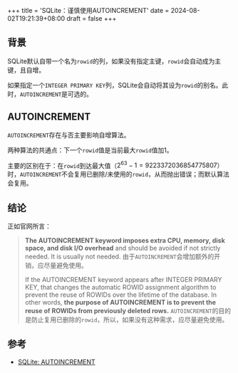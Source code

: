+++
title = 'SQLite：谨慎使用AUTOINCREMENT'
date = 2024-08-02T19:21:39+08:00
draft = false
+++

## 背景

SQLite默认自带一个名为`rowid`的列，如果没有指定主键，`rowid`会自动成为主键，且自增。

如果指定一个`INTEGER PRIMARY KEY`列，SQLite会自动将其设为`rowid`的别名。此时，`AUTOINCREMENT`是可选的。

## AUTOINCREMENT

`AUTOINCREMENT`存在与否主要影响自增算法。

两种算法的共通点：下一个`rowid`值是当前最大`rowid`值加1。

主要的区别在于：在`rowid`到达最大值（$2^{63}-1=9223372036854775807）$时，`AUTOINCREMENT`不会复用已删除/未使用的`rowid`，从而抛出错误；而默认算法会复用。

## 结论

正如官网所言：

> **The AUTOINCREMENT keyword imposes extra CPU, memory, disk space, and disk I/O overhead** and should be avoided if not strictly needed. It is usually not needed.
> 由于`AUTOINCREMENT`会增加额外的开销，应尽量避免使用。
>
> If the AUTOINCREMENT keyword appears after INTEGER PRIMARY KEY, that changes the automatic ROWID assignment algorithm to prevent the reuse of ROWIDs over the lifetime of the database. In other words, **the purpose of AUTOINCREMENT is to prevent the reuse of ROWIDs from previously deleted rows.**
> `AUTOINCREMENT`的目的是防止复用已删除的`rowid`，所以，如果没有这种需求，应尽量避免使用。

## 参考

- [SQLite: AUTOINCREMENT](https://www.sqlite.org/autoinc.html)
